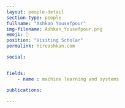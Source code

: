```yaml
---
layout: people-detail
section-type: people
fullname: "Ashkan Yousefpour"
img-filename: Ashkan_Yousefpour.png
emoji: 🌱
position: "Visiting Scholar"
permalink: hireashkan.com

social:


fields:
    - name : machine learning and systems

publications:

---
```

